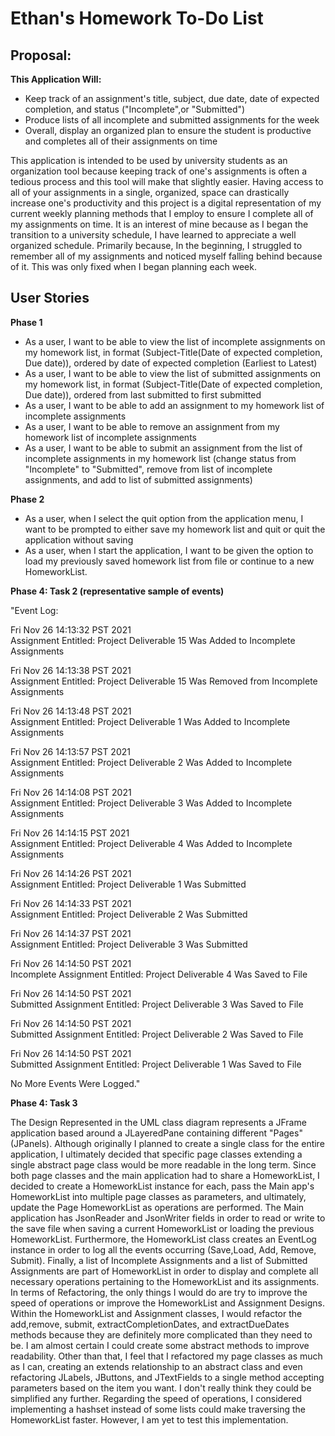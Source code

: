 # Ethan's Homework To-Do List

## Proposal:

**This Application Will:**
- Keep track of an assignment's title, subject, due date, date of expected completion, and status ("Incomplete",or "Submitted")
- Produce lists of all incomplete and submitted assignments for the week
- Overall, display an organized plan to ensure the student is productive and completes all of their assignments on time

This application is intended to be used by university students as an organization tool because keeping track of one's assignments is often a tedious process and this tool will make that slightly easier. Having access to all of your assignments in a single, organized, space can drastically increase one's productivity and this project is a digital representation of my current weekly planning methods that I employ to ensure I complete all of my assignments on time. It is an interest of mine because as I began the transition to a university schedule, I have learned to appreciate a well organized schedule. Primarily because, In the beginning, I struggled to remember all of my assignments and noticed myself falling behind because of it. This was only fixed when I began planning each week.  

## User Stories

**Phase 1**

- As a user, I want to be able to view the list of incomplete assignments on my homework list, in format (Subject-Title(Date of expected completion, Due date)), ordered by date of expected completion (Earliest to Latest)
- As a user, I want to be able to view the list of submitted assignments on my homework list, in format (Subject-Title(Date of expected completion, Due date)), ordered from last submitted to first submitted
- As a user, I want to be able to add an assignment to my homework list of incomplete assignments
- As a user, I want to be able to remove an assignment from my homework list of incomplete assignments
- As a user, I want to be able to submit an assignment from the list of incomplete assignments in my homework list (change status from "Incomplete" to "Submitted", remove from list of incomplete assignments, and add to list of submitted assignments)

**Phase 2**

- As a user, when I select the quit option from the application menu, I want to be prompted to either save my homework list and quit or quit the application without saving 
- As a user, when I start the application, I want to be given the option to load my previously saved homework list from file or continue to a new HomeworkList.

**Phase 4: Task 2 (representative sample of events)**

"Event Log:

Fri Nov 26 14:13:32 PST 2021 <br>
Assignment Entitled: Project Deliverable 15 Was Added to Incomplete Assignments

Fri Nov 26 14:13:38 PST 2021 <br>
Assignment Entitled: Project Deliverable 15 Was Removed from Incomplete Assignments

Fri Nov 26 14:13:48 PST 2021 <br>
Assignment Entitled: Project Deliverable 1 Was Added to Incomplete Assignments

Fri Nov 26 14:13:57 PST 2021 <br>
Assignment Entitled: Project Deliverable 2 Was Added to Incomplete Assignments

Fri Nov 26 14:14:08 PST 2021 <br>
Assignment Entitled: Project Deliverable 3 Was Added to Incomplete Assignments

Fri Nov 26 14:14:15 PST 2021 <br>
Assignment Entitled: Project Deliverable 4 Was Added to Incomplete Assignments

Fri Nov 26 14:14:26 PST 2021 <br>
Assignment Entitled: Project Deliverable 1 Was Submitted

Fri Nov 26 14:14:33 PST 2021 <br>
Assignment Entitled: Project Deliverable 2 Was Submitted

Fri Nov 26 14:14:37 PST 2021 <br>
Assignment Entitled: Project Deliverable 3 Was Submitted

Fri Nov 26 14:14:50 PST 2021 <br>
Incomplete Assignment Entitled: Project Deliverable 4 Was Saved to File

Fri Nov 26 14:14:50 PST 2021 <br>
Submitted Assignment Entitled: Project Deliverable 3 Was Saved to File

Fri Nov 26 14:14:50 PST 2021 <br>
Submitted Assignment Entitled: Project Deliverable 2 Was Saved to File

Fri Nov 26 14:14:50 PST 2021 <br>
Submitted Assignment Entitled: Project Deliverable 1 Was Saved to File

No More Events Were Logged."

**Phase 4: Task 3**

The Design Represented in the UML class diagram represents a JFrame application based around a JLayeredPane containing different "Pages" (JPanels). Although originally I planned to create a single class for the entire application, I ultimately decided that specific page classes extending a single abstract page class would be more readable in the long term. Since both page classes and the main application had to share a HomeworkList, I decided to create a HomeworkList instance for each, pass the Main app's HomeworkList into multiple page classes as parameters, and ultimately, update the Page HomeworkList as operations are performed. The Main application has JsonReader and JsonWriter fields in order to read or write to the save file when saving a current HomeworkList or loading the previous HomeworkList. Furthermore, the HomeworkList class creates an EventLog instance in order to log all the events occurring (Save,Load, Add, Remove, Submit). Finally, a list of Incomplete Assignments and a list of Submitted Assignments are part of HomeworkList in order to display and complete all necessary operations pertaining to the HomeworkList and its assignments. In terms of Refactoring, the only things I would do are try to improve the speed of operations or improve the HomeworkList and Assignment Designs. Within the HomeworkList and Assignment classes, I would refactor the add,remove, submit, extractCompletionDates, and extractDueDates methods because they are definitely more complicated than they need to be. I am almost certain I could create some abstract methods to improve readability. Other than that, I feel that I refactored my page classes as much as I can, creating an extends relationship to an abstract class and even refactoring JLabels, JButtons, and JTextFields to a single method accepting parameters based on the item you want. I don't really think they could be simplified any further. Regarding the speed of operations, I considered implementing a hashset instead of some lists could make traversing the HomeworkList faster. However, I am yet to test this implementation. 